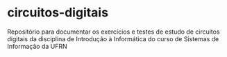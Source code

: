 # circuitos-digitais
Repositório para documentar os exercícios e testes de estudo de circuitos digitais da disciplina de Introdução à Informática do curso de Sistemas de Informação da UFRN
